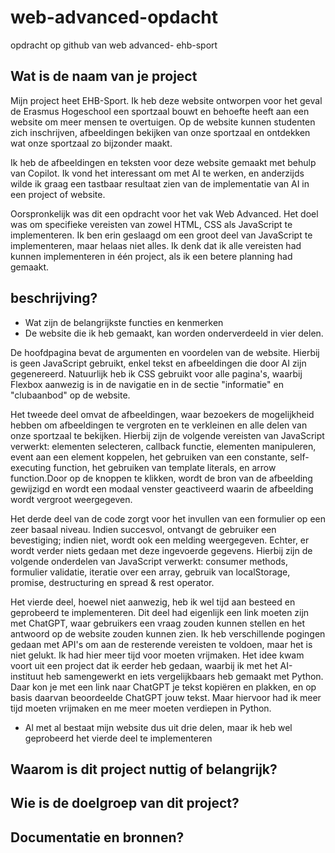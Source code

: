 # web-advanced-opdacht
 opdracht op github van web advanced- ehb-sport

## Wat is de naam van je project 
Mijn project heet EHB-Sport. Ik heb deze website ontworpen voor het geval de Erasmus Hogeschool een sportzaal bouwt en behoefte heeft aan een website om meer mensen te overtuigen. Op de website kunnen studenten zich inschrijven, afbeeldingen bekijken van onze sportzaal en ontdekken wat onze sportzaal zo bijzonder maakt.

Ik heb de afbeeldingen en teksten voor deze website gemaakt met behulp van Copilot. Ik vond het interessant om met AI te werken, en anderzijds wilde ik graag een tastbaar resultaat zien van de implementatie van AI in een project of website.

Oorspronkelijk was dit een opdracht voor het vak Web Advanced. Het doel was om specifieke vereisten van zowel HTML, CSS als JavaScript te implementeren. Ik ben erin geslaagd om een groot deel van JavaScript te implementeren, maar helaas niet alles. Ik denk dat ik alle vereisten had kunnen implementeren in één project, als ik een betere planning had gemaakt.

## beschrijving? 
-	Wat zijn de belangrijkste functies en kenmerken 
-	De website die ik heb gemaakt, kan worden onderverdeeld in vier delen.

De hoofdpagina bevat de argumenten en voordelen van de website. Hierbij is geen JavaScript gebruikt, enkel tekst en afbeeldingen die door AI zijn gegenereerd. Natuurlijk heb ik CSS gebruikt voor alle pagina's, waarbij Flexbox aanwezig is in de navigatie en in de sectie "informatie" en "clubaanbod" op de website.

Het tweede deel omvat de afbeeldingen, waar bezoekers de mogelijkheid hebben om afbeeldingen te vergroten en te verkleinen en alle delen van onze sportzaal te bekijken. Hierbij zijn de volgende vereisten van JavaScript verwerkt: elementen selecteren, callback functie, elementen manipuleren, event aan een element koppelen, het gebruiken van een constante, self-executing function, het gebruiken van template literals, en arrow function.Door op de knoppen te klikken, wordt de bron van de afbeelding gewijzigd en wordt een modaal venster geactiveerd waarin de afbeelding wordt vergroot weergegeven.


Het derde deel van de code zorgt voor het invullen van een formulier op een zeer basaal niveau. Indien succesvol, ontvangt de gebruiker een bevestiging; indien niet, wordt ook een melding weergegeven. Echter, er wordt verder niets gedaan met deze ingevoerde gegevens. Hierbij zijn de volgende onderdelen van JavaScript verwerkt: consumer methods, formulier validatie, iteratie over een array, gebruik van localStorage, promise, destructuring en spread & rest operator.

Het vierde deel, hoewel niet aanwezig, heb ik wel tijd aan besteed en geprobeerd te implementeren. Dit deel had eigenlijk een link moeten zijn met ChatGPT, waar gebruikers een vraag zouden kunnen stellen en het antwoord op de website zouden kunnen zien. Ik heb verschillende pogingen gedaan met API's om aan de resterende vereisten te voldoen, maar het is niet gelukt. Ik had hier meer tijd voor moeten vrijmaken. Het idee kwam voort uit een project dat ik eerder heb gedaan, waarbij ik met het AI-instituut heb samengewerkt en iets vergelijkbaars heb gemaakt met Python. Daar kon je met een link naar ChatGPT je tekst kopiëren en plakken, en op basis daarvan beoordeelde ChatGPT jouw tekst. Maar hiervoor had ik meer tijd moeten vrijmaken en me meer moeten verdiepen in Python.

-	Al met al bestaat mijn website dus uit drie delen, maar ik heb wel geprobeerd het vierde deel te implementeren

## Waarom is dit project nuttig of belangrijk?
## Wie is de doelgroep van dit project?
## Documentatie en bronnen? 
